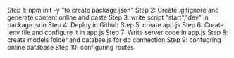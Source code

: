 Step 1: npm init -y "to create package.json"
Step 2: Create .gitignore and generate content online and paste
Step 3: write script "start","dev" in package.json
Step 4: Deploy in Github
Step 5: create app.js
Step 6: Create .env file and configure it in app.js
Step 7: Write server code in app.js
Step 8: create models folder and databse.js for db connection
Step 9: confugring online database
Step 10: configuring routes
